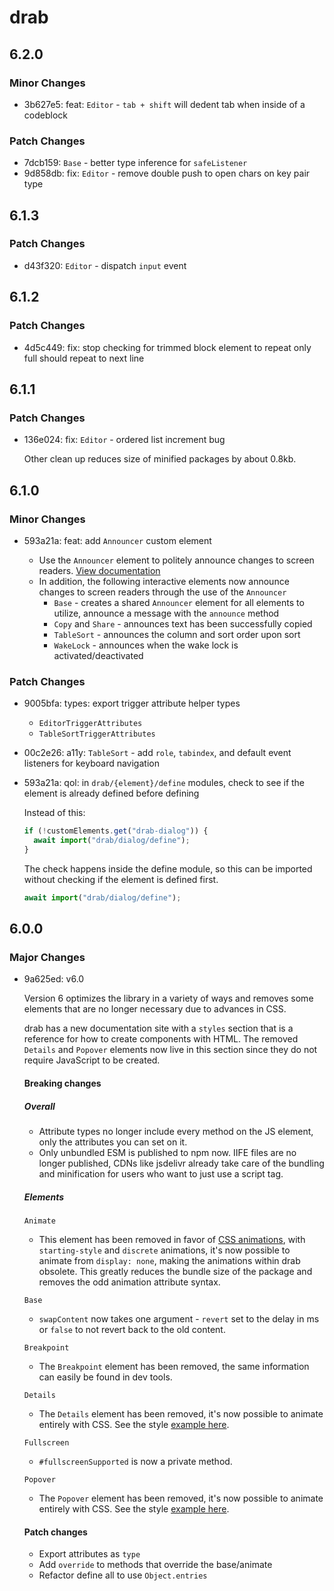 # drab

## 6.2.0

### Minor Changes

- 3b627e5: feat: `Editor` - `tab + shift` will dedent tab when inside of a codeblock

### Patch Changes

- 7dcb159: `Base` - better type inference for `safeListener`
- 9d858db: fix: `Editor` - remove double push to open chars on key pair type

## 6.1.3

### Patch Changes

- d43f320: `Editor` - dispatch `input` event

## 6.1.2

### Patch Changes

- 4d5c449: fix: stop checking for trimmed block element to repeat only full should repeat to next line

## 6.1.1

### Patch Changes

- 136e024: fix: `Editor` - ordered list increment bug

  Other clean up reduces size of minified packages by about 0.8kb.

## 6.1.0

### Minor Changes

- 593a21a: feat: add `Announcer` custom element

  - Use the `Announcer` element to politely announce changes to screen readers. [View documentation](https://drab.robino.dev/elements/announcer/)
  - In addition, the following interactive elements now announce changes to screen readers through the use of the `Announcer`
    - `Base` - creates a shared `Announcer` element for all elements to utilize, announce a message with the `announce` method
    - `Copy` and `Share` - announces text has been successfully copied
    - `TableSort` - announces the column and sort order upon sort
    - `WakeLock` - announces when the wake lock is activated/deactivated

### Patch Changes

- 9005bfa: types: export trigger attribute helper types

  - `EditorTriggerAttributes`
  - `TableSortTriggerAttributes`

- 00c2e26: a11y: `TableSort` - add `role`, `tabindex`, and default event listeners for keyboard navigation
- 593a21a: qol: in `drab/{element}/define` modules, check to see if the element is already defined before defining

  Instead of this:

  ```ts
  if (!customElements.get("drab-dialog")) {
  	await import("drab/dialog/define");
  }
  ```

  The check happens inside the define module, so this can be imported without checking if the element is defined first.

  ```ts
  await import("drab/dialog/define");
  ```

## 6.0.0

### Major Changes

- 9a625ed: v6.0

  Version 6 optimizes the library in a variety of ways and removes some elements that are no longer necessary due to advances in CSS.

  drab has a new documentation site with a `styles` section that is a reference for how to create components with HTML. The removed `Details` and `Popover` elements now live in this section since they do not require JavaScript to be created.

  #### Breaking changes

  ##### Overall

  - Attribute types no longer include every method on the JS element, only the attributes you can set on it.
  - Only unbundled ESM is published to npm now. IIFE files are no longer published, CDNs like jsdelivr already take care of the bundling and minification for users who want to just use a script tag.

  ##### Elements

  `Animate`

  - This element has been removed in favor of [CSS animations](https://drab.robino.dev/styles/popover/), with `starting-style` and `discrete` animations, it's now possible to animate from `display: none`, making the animations within drab obsolete. This greatly reduces the bundle size of the package and removes the odd animation attribute syntax.

  `Base`

  - `swapContent` now takes one argument - `revert` set to the delay in ms or `false` to not revert back to the old content.

  `Breakpoint`

  - The `Breakpoint` element has been removed, the same information can easily be found in dev tools.

  `Details`

  - The `Details` element has been removed, it's now possible to animate entirely with CSS. See the style [example here](https://drab.robino.dev/styles/details/).

  `Fullscreen`

  - `#fullscreenSupported` is now a private method.

  `Popover`

  - The `Popover` element has been removed, it's now possible to animate entirely with CSS. See the style [example here](https://drab.robino.dev/styles/popover/).

  #### Patch changes

  - Export attributes as `type`
  - Add `override` to methods that override the base/animate
  - Refactor define all to use `Object.entries`
